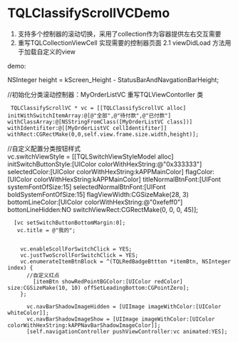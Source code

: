# TQLClassifyScrollVCDemo
1. 支持多个控制器的滚动切换，采用了collection作为容器提供左右交互需要
2. 重写TQLCollectionViewCell 实现需要的控制器页面
   2.1  viewDidLoad 方法用于加载自定义的view  



demo:
 
 
 NSInteger height = kScreen_Height - StatusBarAndNavgationBarHeight;
 
 //初始化分类滚动控制器：MyOrderListVC 重写TQLViewContorller 类
 
     TQLClassifyScrollVC * vc = [[TQLClassifyScrollVC alloc] initWithSwitchItemArray:@[@"全部",@"待付款",@"已付款"] withClassArray:@[NSStringFromClass([MyOrderListVC class])] withIdentifiter:@[[MyOrderListVC cellIdentifiter]] withRect:CGRectMake(0,0,self.view.frame.size.width,height)];
           
       
//自定义配置分类按钮样式        
      vc.switchViewStyle = [[TQLSwitchViewStyleModel alloc] initSwitchButtonStyle:[UIColor colorWithHexString:@"0x333333"] selectedColor:[UIColor colorWithHexString:kAPPMainColor] flagColor:[UIColor colorWithHexString:kAPPMainColor] titleNormalBtnFont:[UIFont systemFontOfSize:15] selectedNormalBtnFont:[UIFont boldSystemFontOfSize:15] flagViewWidth:CGSizeMake(28, 3) bottomLineColor:[UIColor colorWithHexString:@"0xefeff0"] bottonLineHidden:NO switchViewRect:CGRectMake(0, 0, 0, 45)];
    
      [vc setSwitchButtonBottomMargin:0];
       vc.title = @"我的";
       
       
        vc.enableScollForSwitchClick = YES;
        vc.justTwoScrollForSwitchClick = YES;
        vc.enumerateItemBtnBlock = ^(TQLRedBadgeBttton *itemBtn, NSInteger index) {
          //自定义红点
            [itemBtn showRedPointBGColor:[UIColor redColor] size:CGSizeMake(10, 10) offSetLeadingBottom:CGPointZero];
        };
          
          vc.navBarShadowImageHidden = [UIImage imageWithColor:[UIColor whiteColor]];
          vc.navBarShadowImageShow = [UIImage imageWithColor:[UIColor colorWithHexString:kAPPNavBarShadowImageColor]];
          [self.navigationController pushViewController:vc animated:YES];
